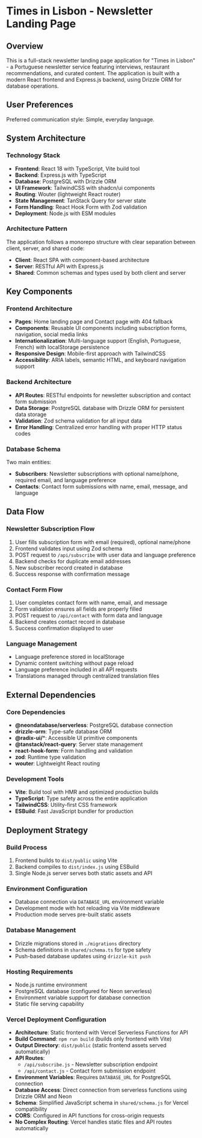 # Times in Lisbon - Newsletter Landing Page

## Overview

This is a full-stack newsletter landing page application for "Times in Lisbon" - a Portuguese newsletter service featuring interviews, restaurant recommendations, and curated content. The application is built with a modern React frontend and Express.js backend, using Drizzle ORM for database operations.

## User Preferences

Preferred communication style: Simple, everyday language.

## System Architecture

### Technology Stack
- **Frontend**: React 18 with TypeScript, Vite build tool
- **Backend**: Express.js with TypeScript
- **Database**: PostgreSQL with Drizzle ORM
- **UI Framework**: TailwindCSS with shadcn/ui components
- **Routing**: Wouter (lightweight React router)
- **State Management**: TanStack Query for server state
- **Form Handling**: React Hook Form with Zod validation
- **Deployment**: Node.js with ESM modules

### Architecture Pattern
The application follows a monorepo structure with clear separation between client, server, and shared code:
- **Client**: React SPA with component-based architecture
- **Server**: RESTful API with Express.js
- **Shared**: Common schemas and types used by both client and server

## Key Components

### Frontend Architecture
- **Pages**: Home landing page and Contact page with 404 fallback
- **Components**: Reusable UI components including subscription forms, navigation, social media links
- **Internationalization**: Multi-language support (English, Portuguese, French) with localStorage persistence
- **Responsive Design**: Mobile-first approach with TailwindCSS
- **Accessibility**: ARIA labels, semantic HTML, and keyboard navigation support

### Backend Architecture
- **API Routes**: RESTful endpoints for newsletter subscription and contact form submission
- **Data Storage**: PostgreSQL database with Drizzle ORM for persistent data storage
- **Validation**: Zod schema validation for all input data
- **Error Handling**: Centralized error handling with proper HTTP status codes

### Database Schema
Two main entities:
- **Subscribers**: Newsletter subscriptions with optional name/phone, required email, and language preference
- **Contacts**: Contact form submissions with name, email, message, and language

## Data Flow

### Newsletter Subscription Flow
1. User fills subscription form with email (required), optional name/phone
2. Frontend validates input using Zod schema
3. POST request to `/api/subscribe` with user data and language preference
4. Backend checks for duplicate email addresses
5. New subscriber record created in database
6. Success response with confirmation message

### Contact Form Flow
1. User completes contact form with name, email, and message
2. Form validation ensures all fields are properly filled
3. POST request to `/api/contact` with form data and language
4. Backend creates contact record in database
5. Success confirmation displayed to user

### Language Management
- Language preference stored in localStorage
- Dynamic content switching without page reload
- Language preference included in all API requests
- Translations managed through centralized translation files

## External Dependencies

### Core Dependencies
- **@neondatabase/serverless**: PostgreSQL database connection
- **drizzle-orm**: Type-safe database ORM
- **@radix-ui/***: Accessible UI primitive components
- **@tanstack/react-query**: Server state management
- **react-hook-form**: Form handling and validation
- **zod**: Runtime type validation
- **wouter**: Lightweight React routing

### Development Tools
- **Vite**: Build tool with HMR and optimized production builds
- **TypeScript**: Type safety across the entire application
- **TailwindCSS**: Utility-first CSS framework
- **ESBuild**: Fast JavaScript bundler for production

## Deployment Strategy

### Build Process
1. Frontend builds to `dist/public` using Vite
2. Backend compiles to `dist/index.js` using ESBuild
3. Single Node.js server serves both static assets and API

### Environment Configuration
- Database connection via `DATABASE_URL` environment variable
- Development mode with hot reloading via Vite middleware
- Production mode serves pre-built static assets

### Database Management
- Drizzle migrations stored in `./migrations` directory
- Schema definitions in `shared/schema.ts` for type safety
- Push-based database updates using `drizzle-kit push`

### Hosting Requirements
- Node.js runtime environment
- PostgreSQL database (configured for Neon serverless)
- Environment variable support for database connection
- Static file serving capability

### Vercel Deployment Configuration
- **Architecture**: Static frontend with Vercel Serverless Functions for API
- **Build Command**: `npm run build` (builds only frontend with Vite)
- **Output Directory**: `dist/public` (static frontend assets served automatically)
- **API Routes**: 
  - `/api/subscribe.js` - Newsletter subscription endpoint
  - `/api/contact.js` - Contact form submission endpoint
- **Environment Variables**: Requires `DATABASE_URL` for PostgreSQL connection
- **Database Access**: Direct connection from serverless functions using Drizzle ORM and Neon
- **Schema**: Simplified JavaScript schema in `shared/schema.js` for Vercel compatibility
- **CORS**: Configured in API functions for cross-origin requests
- **No Complex Routing**: Vercel handles static files and API routes automatically